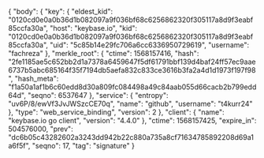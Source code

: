 {
  "body": {
    "key": {
      "eldest_kid": "0120cd0e0a0b36d1b082097a9f036bf68c6256862320f305117a8d9f3eabf85ccfa30a",
      "host": "keybase.io",
      "kid": "0120cd0e0a0b36d1b082097a9f036bf68c6256862320f305117a8d9f3eabf85ccfa30a",
      "uid": "5c85b14e29fc706a6cc6336950729619",
      "username": "fachreza"
    },
    "merkle_root": {
      "ctime": 1568157416,
      "hash": "2fe1185ae5c652bb2d1a7378a6459647f5df61791bbf139d4baf24ff57ec9aae6737b5abc685164f35f7194db5aefa832c833ce3616b3fa2a4d1d1973f197f98",
      "hash_meta": "f1a50a1af1b6c60edd8d30a809fc084498a49c84aab055d66cacb2b799edd64d",
      "seqno": 6537647
    },
    "service": {
      "entropy": "uv6P/8/ewVf3JvJWSzcCE70q",
      "name": "github",
      "username": "t4kurr24"
    },
    "type": "web_service_binding",
    "version": 2
  },
  "client": {
    "name": "keybase.io go client",
    "version": "4.4.0"
  },
  "ctime": 1568157425,
  "expire_in": 504576000,
  "prev": "dc6b05c43282602a3243dd942b22c880a735a8cf71634785892208d69a1a6f5f",
  "seqno": 17,
  "tag": "signature"
}
